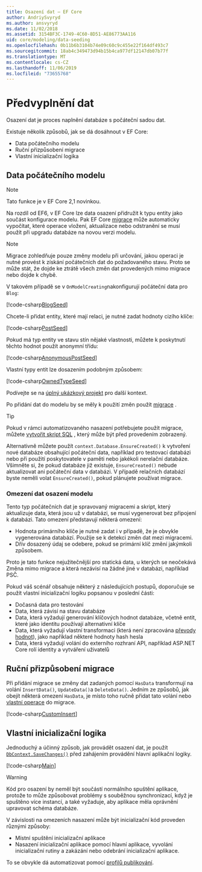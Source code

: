 ```yaml
---
title: Osazení dat – EF Core
author: AndriySvyryd
ms.author: ansvyryd
ms.date: 11/02/2018
ms.assetid: 3154BF3C-1749-4C60-8D51-AE86773AA116
uid: core/modeling/data-seeding
ms.openlocfilehash: 0b11b6b3104b74e09c60c9c455e22f164df493c7
ms.sourcegitcommit: 18ab4c349473d94b15b4ca977df12147db07b77f
ms.translationtype: MT
ms.contentlocale: cs-CZ
ms.lasthandoff: 11/06/2019
ms.locfileid: "73655768"
---
```

# <a name="data-seeding"></a>Předvyplnění dat

Osazení dat je proces naplnění databáze s počáteční sadou dat.

Existuje několik způsobů, jak se dá dosáhnout v EF Core:

* Data počátečního modelu
* Ruční přizpůsobení migrace
* Vlastní inicializační logika

## <a name="model-seed-data"></a>Data počátečního modelu

> [!NOTE]
> Tato funkce je v EF Core 2,1 novinkou.

Na rozdíl od EF6, v EF Core lze data osazení přidružit k typu entity jako součást konfigurace modelu. Pak EF Core [migrace](xref:core/managing-schemas/migrations/index) může automaticky vypočítat, které operace vložení, aktualizace nebo odstranění se musí použít při upgradu databáze na novou verzi modelu.

> [!NOTE]
> Migrace zohledňuje pouze změny modelu při určování, jakou operaci je nutné provést k získání počátečních dat do požadovaného stavu. Proto se může stát, že dojde ke ztrátě všech změn dat provedených mimo migrace nebo dojde k chybě.

V takovém případě se v `OnModelCreating`nakonfigurují počáteční data pro `Blog`:

[!code-csharp[BlogSeed](../../../samples/core/Modeling/DataSeeding/DataSeedingContext.cs?name=BlogSeed)]

Chcete-li přidat entity, které mají relaci, je nutné zadat hodnoty cizího klíče:

[!code-csharp[PostSeed](../../../samples/core/Modeling/DataSeeding/DataSeedingContext.cs?name=PostSeed)]

Pokud má typ entity ve stavu stín nějaké vlastnosti, můžete k poskytnutí těchto hodnot použít anonymní třídu:

[!code-csharp[AnonymousPostSeed](../../../samples/core/Modeling/DataSeeding/DataSeedingContext.cs?name=AnonymousPostSeed)]

Vlastní typy entit lze dosazením podobným způsobem:

[!code-csharp[OwnedTypeSeed](../../../samples/core/Modeling/DataSeeding/DataSeedingContext.cs?name=OwnedTypeSeed)]

Podívejte se na [úplný ukázkový projekt](https://github.com/aspnet/EntityFramework.Docs/tree/master/samples/core/Modeling/DataSeeding) pro další kontext.

Po přidání dat do modelu by se měly k použití změn použít [migrace](xref:core/managing-schemas/migrations/index) .

> [!TIP]
> Pokud v rámci automatizovaného nasazení potřebujete použít migrace, můžete [vytvořit skript SQL](xref:core/managing-schemas/migrations/index#generate-sql-scripts) , který může být před provedením zobrazený.

Alternativně můžete použít `context.Database.EnsureCreated()` k vytvoření nové databáze obsahující počáteční data, například pro testovací databázi nebo při použití poskytovatele v paměti nebo jakékoli nerelační databáze. Všimněte si, že pokud databáze již existuje, `EnsureCreated()` nebude aktualizovat ani počáteční data v databázi. V případě relačních databází byste neměli volat `EnsureCreated()`, pokud plánujete používat migrace.

### <a name="limitations-of-model-seed-data"></a>Omezení dat osazení modelu

Tento typ počátečních dat je spravovaný migracemi a skript, který aktualizuje data, která jsou už v databázi, se musí vygenerovat bez připojení k databázi. Tato omezení představují některá omezení:

* Hodnota primárního klíče je nutné zadat i v případě, že je obvykle vygenerována databází. Použije se k detekci změn dat mezi migracemi.
* Dřív dosazený údaj se odebere, pokud se primární klíč změní jakýmkoli způsobem.

Proto je tato funkce nejužitečnější pro statická data, u kterých se neočekává Změna mimo migrace a která nezávisí na žádné jiné v databázi, například PSČ.

Pokud váš scénář obsahuje některý z následujících postupů, doporučuje se použít vlastní inicializační logiku popsanou v poslední části:

* Dočasná data pro testování
* Data, která závisí na stavu databáze
* Data, která vyžadují generování klíčových hodnot databáze, včetně entit, které jako identitu používají alternativní klíče
* Data, která vyžadují vlastní transformaci (která není zpracována [převody hodnot](xref:core/modeling/value-conversions)), jako například některé hodnoty hash hesla
* Data, která vyžadují volání do externího rozhraní API, například ASP.NET Core rolí identity a vytváření uživatelů

## <a name="manual-migration-customization"></a>Ruční přizpůsobení migrace

Při přidání migrace se změny dat zadaných pomocí `HasData` transformují na volání `InsertData()`, `UpdateData()`a `DeleteData()`. Jedním ze způsobů, jak obejít některá omezení `HasData`, je místo toho ručně přidat tato volání nebo [vlastní operace](xref:core/managing-schemas/migrations/operations) do migrace.

[!code-csharp[CustomInsert](../../../samples/core/Modeling/DataSeeding/Migrations/20181102235626_Initial.cs?name=CustomInsert)]

## <a name="custom-initialization-logic"></a>Vlastní inicializační logika

Jednoduchý a účinný způsob, jak provádět osazení dat, je použít [`DbContext.SaveChanges()`](xref:core/saving/index) před zahájením provádění hlavní aplikační logiky.

[!code-csharp[Main](../../../samples/core/Modeling/DataSeeding/Program.cs?name=CustomSeeding)]

> [!WARNING]
> Kód pro osazení by neměl být součástí normálního spuštění aplikace, protože to může způsobovat problémy s souběžnou synchronizací, když je spuštěno více instancí, a také vyžaduje, aby aplikace měla oprávnění upravovat schéma databáze.

V závislosti na omezeních nasazení může být inicializační kód proveden různými způsoby:

* Místní spuštění inicializační aplikace
* Nasazení inicializační aplikace pomocí hlavní aplikace, vyvolání inicializační rutiny a zakázání nebo odebrání inicializační aplikace.

To se obvykle dá automatizovat pomocí [profilů publikování](/aspnet/core/host-and-deploy/visual-studio-publish-profiles).
